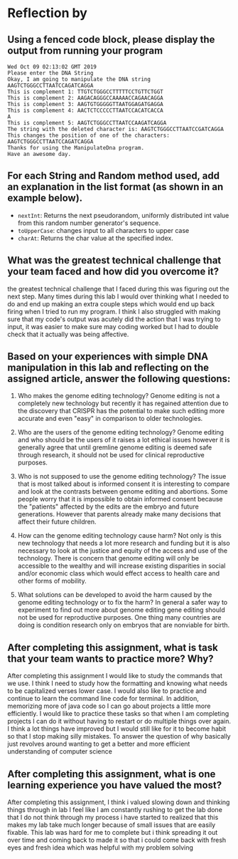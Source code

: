 # Reflection by 

## Using a fenced code block, please display the output from running your program

```
Wed Oct 09 02:13:02 GMT 2019
Please enter the DNA String
Okay, I am going to manipulate the DNA string AAGTCTGGGCCTTAATCCAGATCAGGA
This is complement 1: TTGTCTGGGCCTTTTTCCTGTTCTGGT
This is complement 2: AAGACAGGGCCAAAAACCAGAACAGGA
This is complement 3: AAGTGTGGGGGTTAATGGAGATGAGGA
This is complement 4: AACTCTCCCCCTTAATCCACATCACCA
A
This is complement 5: AAGTCTGGGCCTTAATCCAAGATCAGGA
The string with the deleted character is: AAGTCTGGGCCTTAATCCGATCAGGA
This changes the position of one of the characters: AAGTCTGGGCCTTAATCCAGATCAGGA
Thanks for using the ManipulateDna program.
Have an awesome day.
```

## For each String and Random method used, add an explanation in the list format (as shown in an example below).

- `nextInt`: Returns the next pseudorandom, uniformly distributed int value from this random number generator's sequence.
- `toUpperCase`: changes input to all characters to upper case
- `charAt`: Returns the char value at the specified index.

## What was the greatest technical challenge that your team faced and how did you overcome it?

 the greatest technical challenge that I faced during this was figuring out the
 next step. Many times during this lab I would over thinking what I needed to do and
 end up making an extra couple steps which would end up back firing when I tried to run
 my program. I think I also struggled with making sure that my code's output was acutely
 did the action that I was trying to input, it was easier to make sure may coding worked
 but I had to double check that it actually was being affective.  


## Based on your experiences with simple DNA manipulation in this lab and reflecting on the assigned article, answer the following questions:

1. Who makes the genome editing technology?
    Genome editing is not a completely new technology but recently it has regained
    attention due to the discovery that CRISPR has the potential to make such
    editing more accurate and even "easy" in comparison to older technologies.

2. Who are the users of the genome editing technology?
    Genome editing and who should be the users of it raises a lot ethical issues
    however it is generally agree that until gremline genome editing is deemed
    safe through research, it should not be used for clinical reproductive purposes.

3. Who is not supposed to use the genome editing technology?
    The issue that is most talked about is informed consent it is interesting to
    compare and look at the contrasts between genome editing and abortions. Some
    people worry that it is impossible to obtain informed consent because the
    "patients" affected by the edits are the embryo and future generations. However
    that parents already make many decisions that affect their future children.  

4. How can the genome editing technology cause harm?
    Not only is this new technology that needs a lot more research and funding but
    it is also necessary to look at the justice and equity of the access and use
    of the technology. There is concern that genome editing will only be accessible
    to the wealthy and will increase existing disparities in social and/or economic
    class which would effect access to health care and other forms of mobility.

5. What solutions can be developed to avoid the harm caused by the genome editing technology or to fix the harm?
    In general a safer way to experiment to find out more about genome editing
    gene editing should not be used for reproductive purposes. One thing many
    countries are doing is condition research only on embryos that are nonviable
    for birth.  

## After completing this assignment, what is task that your team wants to practice more? Why?
  After completing this assignment I would like to study the commands that we use.
  I think I need to study how the formatting and knowing what needs to be capitalized
  verses lower case.  I would also like to practice and continue to learn the command
  line code for terminal. In addition, memorizing more of java code so I can go
  about projects a little more efficiently. I would like to practice these tasks
  so that when I am completing projects I can do it without having to restart or
  do multiple things over again. I think a lot things have improved but I would still
  like for it to become habit so that I stop making silly mistakes. To answer the
  question of why basically just revolves around wanting to get a better and more efficient
  understanding of computer science

## After completing this assignment, what is one learning experience you have valued the most?
After completing this assignment, I think i valued slowing down and thinking things through
in lab I feel like I am constantly rushing to get the lab done that I do not think
through my process i have started to realized that this makes my lab take much longer because of
small issues that are easily fixable. This lab was hard for me to complete but i
think spreading it out over time and coming back to made it so that i could come
back with fresh eyes and fresh idea which was helpful with my problem solving
